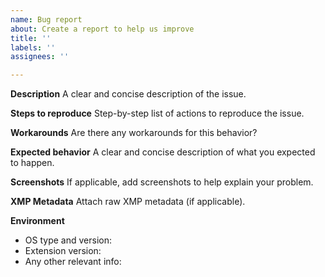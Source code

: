 ```yaml
---
name: Bug report
about: Create a report to help us improve
title: ''
labels: ''
assignees: ''

---
```


**Description**
A clear and concise description of the issue.

**Steps to reproduce**
Step-by-step list of actions to reproduce the issue.

**Workarounds**
Are there any workarounds for this behavior?

**Expected behavior**
A clear and concise description of what you expected to happen.

**Screenshots**
If applicable, add screenshots to help explain your problem.

**XMP Metadata**
Attach raw XMP metadata (if applicable).

**Environment**
* OS type and version:
* Extension version:
* Any other relevant info:
